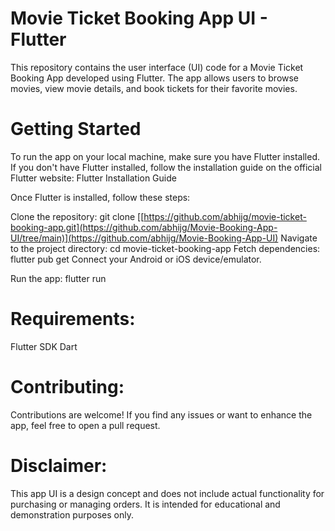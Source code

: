 
# Movie Ticket Booking App UI - Flutter

 This repository contains the user interface (UI) code for a Movie Ticket Booking App developed using Flutter. The app allows users to browse movies, view movie details, and book tickets for their favorite movies.



# Getting Started
 To run the app on your local machine, make sure you have Flutter installed. If you don't have Flutter installed, follow the installation guide on the official Flutter website: Flutter Installation Guide

  Once Flutter is installed, follow these steps:

 Clone the repository: git clone [[https://github.com/abhijg/movie-ticket-booking-app.git](https://github.com/abhijg/Movie-Booking-App-UI/tree/main)](https://github.com/abhijg/Movie-Booking-App-UI)
 Navigate to the project directory: cd movie-ticket-booking-app
 Fetch dependencies: flutter pub get
 Connect your Android or iOS device/emulator.

 Run the app: flutter run
# Requirements:
 Flutter SDK
 Dart 

# Contributing:
 Contributions are welcome! If you find any issues or want to enhance the app, feel free to open a pull request.

# Disclaimer:

 This app UI is a design concept and does not include actual functionality for purchasing or managing orders. It is intended for educational and demonstration purposes only.
